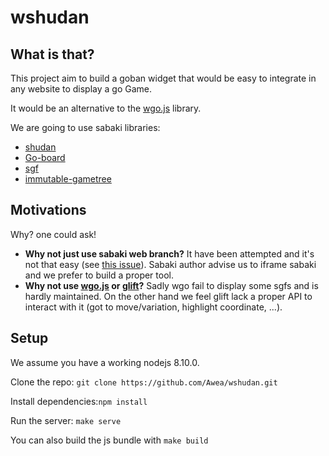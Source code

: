 # wshudan

## What is that?
This project aim to build a goban widget that would be easy to integrate in any website to display a go Game.

It would be an alternative to the [wgo.js](http://wgo.waltheri.net/) library.

We are going to use sabaki libraries:

- [shudan](https://github.com/SabakiHQ/Shudan)
- [Go-board](https://github.com/SabakiHQ/go-board)
- [sgf](https://github.com/SabakiHQ/sgf)
- [immutable-gametree](https://github.com/SabakiHQ/immutable-gametree)

## Motivations
Why? one could ask!

- **Why not just use sabaki web branch?** It have been attempted and it's not that easy (see [this issue](https://github.com/SabakiHQ/Sabaki/issues/394)). Sabaki author advise us to iframe sabaki and we prefer to build a proper tool.
- **Why not use [wgo.js](http://wgo.waltheri.net/) or [glift](https://github.com/Kashomon/glift)?** Sadly wgo fail to display some sgfs and is hardly maintained. On the other hand we feel glift lack a proper API to interact with it (got to move/variation, highlight coordinate, ...).

## Setup
We assume you have a working nodejs 8.10.0.

Clone the repo: `git clone https://github.com/Awea/wshudan.git`

Install dependencies:`npm install`

Run the server: `make serve`

You can also build the js bundle with `make build`
